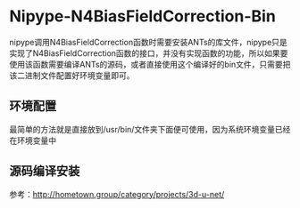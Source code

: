 # Nipype-N4BiasFieldCorrection-Bin
nipype调用N4BiasFieldCorrection函数时需要安装ANTs的库文件，nipype只是实现了N4BiasFieldCorrection函数的接口，并没有实现函数的功能，所以如果要使用该函数需要编译ANTs的源码，或者直接使用这个编译好的bin文件，只需要把该二进制文件配置好环境变量即可。

## 环境配置
最简单的方法就是直接放到/usr/bin/文件夹下面便可使用，因为系统环境变量已经在环境变量中

## 源码编译安装
参考：http://hometown.group/category/projects/3d-u-net/
